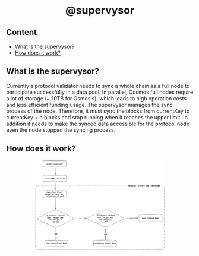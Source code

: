<div align="center">
  <h1>@supervysor</h1>
</div>

<p align="center">
<strong></strong>
</p>

## Content

- [What is the supervysor?](#what-is-the-supervysor)
- [How does it work?](#how-does-it-work)

## What is the supervysor?

Currently a protocol validator needs to sync
a whole chain as a full node to participate successfully in a data pool.
In parallel, Cosmos full nodes require a lot of storage (~ 10TB for Osmosis),
which leads to high operation costs and less efficient funding usage.
The supervysor manages the sync process of the node. Therefore, it must sync the blocks from currentKey to currentKey + n blocks and stop running when it reaches the upper limit. In addition it needs to make the synced data accessible for the protocol node even the node stopped the syncing process.

## How does it work?

<p align="center">
  <img width="70%" src="../assets/supverysor.png" />
</p>